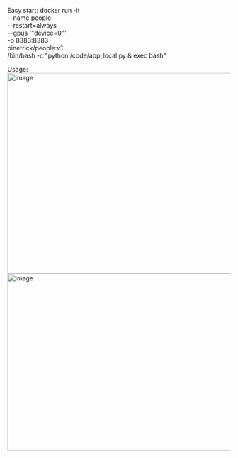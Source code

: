 Easy start:
docker run -it \
  --name people \
  --restart=always \
  --gpus '"device=0"' \
  -p 8383:8383 \
  pinetrick/people:v1 \
  /bin/bash -c "python /code/app_local.py & exec bash"




Usage: 
<img width="1195" height="452" alt="image" src="https://github.com/user-attachments/assets/442050fc-02c1-42c1-8c6a-2bcae295f9cb" />
<img width="1215" height="399" alt="image" src="https://github.com/user-attachments/assets/4257cdc3-e48b-41b6-828a-99cb3e34e0d5" />
